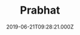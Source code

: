 ---
title: Prabhat
image: /images/Shiva-Nataraj.png
date: 2019-06-21T09:28:21.000Z
draft: false
video: /videos/Kathaastra.mp4
---